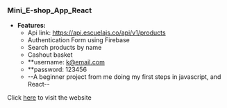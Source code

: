 ### **Mini_E-shop_App_React**

- **Features:**
  - Api link: https://api.escuelajs.co/api/v1/products
  - Authentication Form using Firebase
  - Search products by name
  - Cashout basket
  - \*\*username: k@email.com
  - \*\*password: 123456
  - --A beginner project from me doing my first steps in javascript, and React--

Click [here](https://kostasbzn.github.io/Mini_E-shop_App_React/) to visit the website
